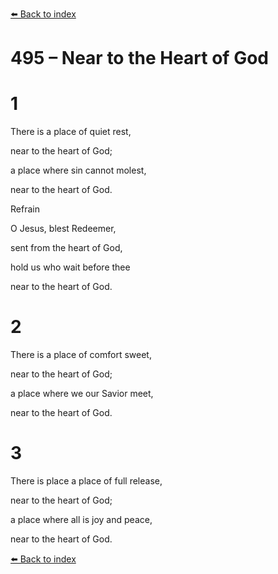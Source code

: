 [⬅️ Back to index](../README.md)

# 495 – Near to the Heart of God





# 1

There is a place of quiet rest,

near to the heart of God;

a place where sin cannot molest,

near to the heart of God.



Refrain

O Jesus, blest Redeemer,

sent from the heart of God,

hold us who wait before thee

near to the heart of God.



# 2

There is a place of comfort sweet,

near to the heart of God;

a place where we our Savior meet,

near to the heart of God.



# 3

There is place a place of full release,

near to the heart of God;

a place where all is joy and peace,

near to the heart of God.

[⬅️ Back to index](../README.md)

